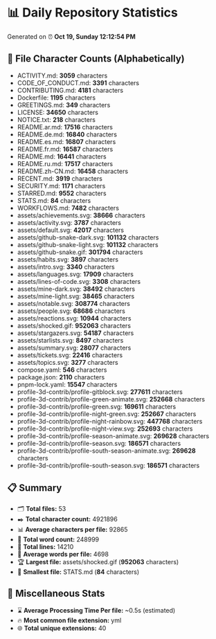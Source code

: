 # 📊 Daily Repository Statistics
Generated on ⏰ **Oct 19, Sunday 12:12:54 PM**

## 📂 File Character Counts (Alphabetically)
- ACTIVITY.md: **3059** characters
- CODE_OF_CONDUCT.md: **3391** characters
- CONTRIBUTING.md: **4181** characters
- Dockerfile: **1195** characters
- GREETINGS.md: **349** characters
- LICENSE: **34650** characters
- NOTICE.txt: **218** characters
- README.ar.md: **17516** characters
- README.de.md: **16840** characters
- README.es.md: **16807** characters
- README.fr.md: **16587** characters
- README.md: **16441** characters
- README.ru.md: **17517** characters
- README.zh-CN.md: **16458** characters
- RECENT.md: **3919** characters
- SECURITY.md: **1171** characters
- STARRED.md: **9552** characters
- STATS.md: **84** characters
- WORKFLOWS.md: **7482** characters
- assets/achievements.svg: **38666** characters
- assets/activity.svg: **3787** characters
- assets/default.svg: **42017** characters
- assets/github-snake-dark.svg: **101132** characters
- assets/github-snake-light.svg: **101132** characters
- assets/github-snake.gif: **301794** characters
- assets/habits.svg: **3897** characters
- assets/intro.svg: **3340** characters
- assets/languages.svg: **17909** characters
- assets/lines-of-code.svg: **3308** characters
- assets/mine-dark.svg: **38492** characters
- assets/mine-light.svg: **38465** characters
- assets/notable.svg: **308774** characters
- assets/people.svg: **68686** characters
- assets/reactions.svg: **10944** characters
- assets/shocked.gif: **952063** characters
- assets/stargazers.svg: **54187** characters
- assets/starlists.svg: **8497** characters
- assets/summary.svg: **28077** characters
- assets/tickets.svg: **22416** characters
- assets/topics.svg: **3277** characters
- compose.yaml: **546** characters
- package.json: **2110** characters
- pnpm-lock.yaml: **15547** characters
- profile-3d-contrib/profile-gitblock.svg: **277611** characters
- profile-3d-contrib/profile-green-animate.svg: **252668** characters
- profile-3d-contrib/profile-green.svg: **169611** characters
- profile-3d-contrib/profile-night-green.svg: **252667** characters
- profile-3d-contrib/profile-night-rainbow.svg: **447768** characters
- profile-3d-contrib/profile-night-view.svg: **252693** characters
- profile-3d-contrib/profile-season-animate.svg: **269628** characters
- profile-3d-contrib/profile-season.svg: **186571** characters
- profile-3d-contrib/profile-south-season-animate.svg: **269628** characters
- profile-3d-contrib/profile-south-season.svg: **186571** characters

## 📋 Summary
- 🗂️ **Total files:** 53
- ✒️ **Total character count:** 4921896
- 📊 **Average characters per file:** 92865
- 📝 **Total word count:** 248999
- 🧾 **Total lines:** 14210
- 📐 **Average words per file:** 4698
- 🏆 **Largest file:** assets/shocked.gif (**952063** characters)
- 🥉 **Smallest file:** STATS.md (**84** characters)

## 🌟 Miscellaneous Stats
- ⌛ **Average Processing Time Per file:** ~0.5s (estimated)
- 🔥 **Most common file extension:** yml
- 🌐 **Total unique extensions:** 40
